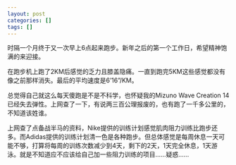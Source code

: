 ```yaml
---
layout: post
categories: []
tags: []
---
```



时隔一个月终于又一次早上6点起来跑步。新年之后的第一个工作日，希望精神饱满的来迎接。

在跑步机上跑了2KM后感觉的乏力且膝盖隐痛。一直到跑完5KM这些感觉都没有像之前那样消失。最后的平均速度是6’16”/KM。

总觉得自己就这么每天傻跑是不是不科学，也怀疑我的Mizuno Wave Creation
14已经失去弹性。上网查了一下，有说两三百公理报废的，也有跑了一千多公里的，不知道该姓谁。

上网查了点备战半马的资料，Nike提供的训练计划感觉肌肉阻力训练比跑步还多。而Adidas提供的训练计划清一色是各种跑步。但总体感觉是每周休息一天可能不够，打算将每周的训练次数减少到4天，剩下的2天，1天完全休息，1天游泳。就是不知道应不应该给自己加一些阻力训练的项目……疑惑……


